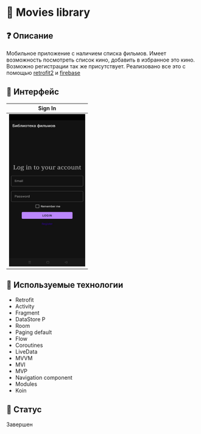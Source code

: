 # 📱 Movies library
## ❓ Описание
Мобильное приложение с наличием списка фильмов. Имеет возможность посмотреть список кино, добавить в избранное это кино. Возможно регистрации так же присутствует. Реализовано все это с помощью [retrofit2](https://square.github.io/retrofit/) и [firebase](https://firebase.google.com/)

## 🎨 Интерфейс
| Sign In |
| --------------- |
| <img src="https://github.com/Lefrut/Movies-Library/blob/main/login.jpg" width="200" height="400" />|


## 📃 Используемые технологии
- Retrofit
- Activity
- Fragment
- DataStore P
- Room
- Paging default
- Flow
- Coroutines
- LiveData
- MVVM
- MVI
- MVP
- Navigation component
- Modules
- Koin

## 🚧 Статус
Завершен
